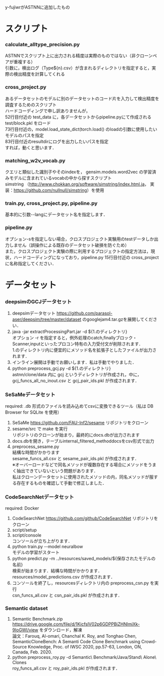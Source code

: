 y-fujiwrがASTNNに追加したもの  

# スクリプト  
### calculate_alltype_precision.py
ASTNNでスクリプト上に出力される精度は実際のものではない（非クローンペアが重複する）  
引数に，検出ログ（Type${n}.csv）が含まれるディレクトリを指定すると，実際の検出精度を計算してくれる

### cross_project.py
あるデータセットのモデルに別のデータセットのコード片を入力して検出精度を調査するためのスクリプト  
ハードコーディングで申し訳ありませんが，  
52行目付近の test_data に，各データセットからpipeline.pyにて作成される test/block.pkl をロード  
73行目付近の，model.load_state_dict(torch.load() のloadの引数に使用したいモデルのパスを指定  
83行目付近のresultdirにログを出力したいパスを指定  
すれば，動くと思います．

### matching_w2v_vocab.py
クエリと類似した識別子やそのindexを， gensim.models.word2vec の学習済みモデルに含まれているvocabの中から探すスクリプト  
simstring （<http://www.chokkan.org/software/simstring/index.html.ja>， 実装：<https://github.com/nullnull/simstring>）を使用

### train.py, cross_project.py, pipeline.py
基本的に引数--langにデータセット名を指定します．

### pipeline.py
オプション-sを指定しない場合，クロスプロジェクト実験用のtestデータしか出力しません（誤操作による既存のデータセット破損を防ぐため）  
また，クロスプロジェクト実験の際に利用するプロジェクトの指定方法は，現状，ハードコーディングになっており，pipeline.py 15行目付近の cross_project に名称指定してください．  

# データセット
### deepsimのGCJデータセット

1. deepsimデータセット <https://github.com/parasol-aser/deepsim/tree/master/dataset>  のgooglejam4.tar.gzを展開してください．
2. java -jar extractProcessingPart.jar -d ${1.のディレクトリ}  
    オプション -r を指定すると，例外処理のcatch,finallyブロック・Scanner,inputといったプロコン特有の入力受付文が削除されます．  
    1.のディレクトリ内に便宜的にメソッド名を拡張子としたファイルが出力されます．  
3. インライン展開は手動でお願いします．私は手動でやりました．  
4. python preprocess_gcj.py -d ${1.のディレクトリ}  
    astnn/clone/data 内に gcj というディレクトリが作成され，中に，gcj_funcs_all_no_inout.csv と gcj_pair_ids.pkl が作成されます．

### SeSaMeデータセット

required: .db 形式のファイルを読み込めてcsvに変換できるツール（私は DB Browser for SQLite を使用）  
1. SeSaMe <https://github.com/FAU-Inf2/sesame> リポジトリをクローン  
2. sesame/src で make を実行  
    リポジトリのクローンが始まり，最終的にdocs.dbが出力されます  
3. docs.dbを開き，テーブルinternal_filtered_methoddocsをcsv形式で出力  
4. preprocess_sesame.py  
    結構な時間がかかります  
    sesame_funcs_all.csv と sesame_pair_ids.pkl が作成されます．   
※オーバーロードなどで同名メソッドが複数存在する場合にメソッドをうまく抽出できていないという問題があります．  
私はクローンデータセットに使用されたメソッドの内，同名メソッドが服する存在するものを確認して手動で修正しました．  

### CodeSearchNetデータセット

required: Docker
1. CodeSearchNet <https://github.com/github/CodeSearchNet> リポジトリをクローン  
2. script/setup  
3. script/console  
    コンソールが立ち上がります．  
4. python train.py --model neuralbow  
    モデルの学習がスタート  
5. python predict.py -m ../resources/saved_models/${保存されたモデルの名前}  
    検索が始まります．結構な時間がかかります．resources/model_predictions.csv が作成されます．  
6. コンソールを終了し，resourcesディレクトリ内の preprocess_csn.py を実行  
    csn_funcs_all.csv と csn_pair_ids.pkl が作成されます．  

### Semantic dataset

1. Semantic Benchmark.zip <https://drive.google.com/file/d/1KicfslV02p6GDPPBjZHNlmiXk-9IoGWl/view> をダウンロード，解凍  
    論文：Farouq, Al-omari, Chanchal K. Roy, and Tonghao Chen, SemanticCloneBench: A Semanti Code Clone Benchmark using Crowd-Source Knowledge, Proc. of IWSC 2020, pp.57-63, London, ON, Canada, Feb. 2020.
2. python preprocess_roy.py -d Semantic\ Benchmark/Java/Stand\ Alone\ Clones  
    roy_funcs_all.csv と roy_pair_ids.pkl が作成されます．  
